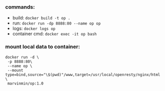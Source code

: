 ### commands:

- build:
  `docker build -t op .`
- run:
  `docker run -dp 8888:80 --name op op`
- logs:
  `docker logs op`
- container cmd:
  `docker exec -it op bash`

### mount local data to container:

```shell
docker run -d \
 -p 8888:80\
 --name op \
 --mount type=bind,source="\$(pwd)"/www,target=/usr/local/openresty/nginx/html \
 marvinmin/op:1.0
```
